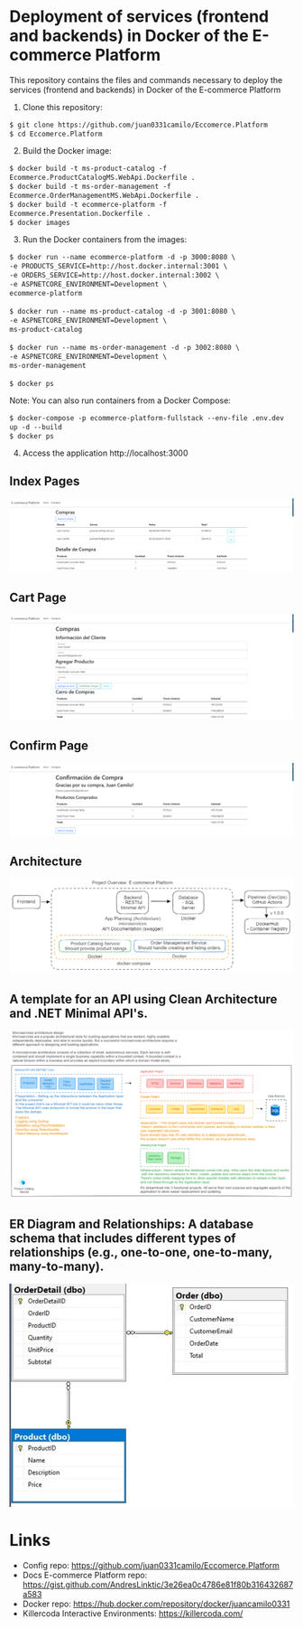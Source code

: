 # Deployment of services (frontend and backends) in Docker of the E-commerce Platform
This repository contains the files and commands necessary to deploy the services (frontend and backends) in Docker of the E-commerce Platform

1. Clone this repository:
```shell
$ git clone https://github.com/juan0331camilo/Eccomerce.Platform
$ cd Eccomerce.Platform
```

2. Build the Docker image:
```shell
$ docker build -t ms-product-catalog -f Ecommerce.ProductCatalogMS.WebApi.Dockerfile .
$ docker build -t ms-order-management -f Ecommerce.OrderManagementMS.WebApi.Dockerfile .
$ docker build -t ecommerce-platform -f Ecommerce.Presentation.Dockerfile .
$ docker images
```

3. Run the Docker containers from the images:
```shell
$ docker run --name ecommerce-platform -d -p 3000:8080 \
-e PRODUCTS_SERVICE=http://host.docker.internal:3001 \
-e ORDERS_SERVICE=http://host.docker.internal:3002 \
-e ASPNETCORE_ENVIRONMENT=Development \
ecommerce-platform

$ docker run --name ms-product-catalog -d -p 3001:8080 \
-e ASPNETCORE_ENVIRONMENT=Development \
ms-product-catalog

$ docker run --name ms-order-management -d -p 3002:8080 \
-e ASPNETCORE_ENVIRONMENT=Development \
ms-order-management

$ docker ps
```

Note: You can also run containers from a Docker Compose:
```shell
$ docker-compose -p ecommerce-platform-fullstack --env-file .env.dev up -d --build
$ docker ps
```

4. Access the application http://localhost:3000
## Index Pages
![architecture](./assets/index_page.png)

## Cart Page
![architecture](./assets/cart_page.png)

## Confirm Page
![architecture](./assets/confirm_page.png)

## Architecture
![architecture](./assets/architecture.png)

## A template for an API using Clean Architecture and .NET Minimal API's.
![template](./assets/template.png)

## ER Diagram and Relationships: A database schema that includes different types of relationships (e.g., one-to-one, one-to-many, many-to-many).
![template](./assets/er-diagram.jpg)

# Links
- Config repo: https://github.com/juan0331camilo/Eccomerce.Platform
- Docs E-commerce Platform repo: https://gist.github.com/AndresLinktic/3e26ea0c4786e81f80b316432687a583
- Docker repo: https://hub.docker.com/repository/docker/juancamilo0331
- Killercoda Interactive Environments: https://killercoda.com/